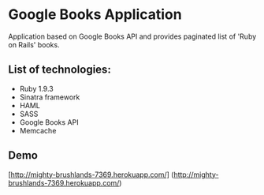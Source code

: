 # Google Books Application
Application based on Google Books API and provides paginated list of 'Ruby on Rails' books.

## List of technologies:

* Ruby 1.9.3
* Sinatra framework
* HAML
* SASS
* Google Books API
* Memcache

## Demo

[http://mighty-brushlands-7369.herokuapp.com/] (http://mighty-brushlands-7369.herokuapp.com/)